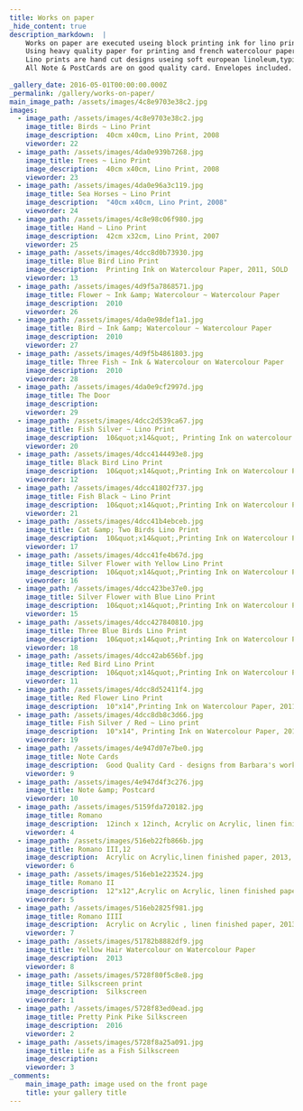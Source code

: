 ```yaml
---
title: Works on paper
_hide_content: true
description_markdown:  | 
    Works on paper are executed useing block printing ink for lino printing or watercolour, acrylic & ink for other works.  
    Using heavy quality paper for printing and french watercolour paper  for one off painted designs.   
    Lino prints are hand cut designs useing soft european linoleum,typically producing a limited edition of prints.  
    All Note & PostCards are on good quality card. Envelopes included.
    
_gallery_date: 2016-05-01T00:00:00.000Z
_permalink: /gallery/works-on-paper/
main_image_path: /assets/images/4c8e9703e38c2.jpg
images:
  - image_path: /assets/images/4c8e9703e38c2.jpg
    image_title: Birds ~ Lino Print 
    image_description:  40cm x40cm, Lino Print, 2008
    vieworder: 22
  - image_path: /assets/images/4da0e939b7268.jpg
    image_title: Trees ~ Lino Print
    image_description:  40cm x40cm, Lino Print, 2008
    vieworder: 23
  - image_path: /assets/images/4da0e96a3c119.jpg
    image_title: Sea Horses ~ Lino Print
    image_description:  "40cm x40cm, Lino Print, 2008"
    vieworder: 24
  - image_path: /assets/images/4c8e98c06f980.jpg
    image_title: Hand ~ Lino Print
    image_description:  42cm x32cm, Lino Print, 2007
    vieworder: 25
  - image_path: /assets/images/4dcc8d0b73930.jpg
    image_title: Blue Bird Lino Print
    image_description:  Printing Ink on Watercolour Paper, 2011, SOLD
    vieworder: 13
  - image_path: /assets/images/4d9f5a7868571.jpg
    image_title: Flower ~ Ink &amp; Watercolour ~ Watercolour Paper
    image_description:  2010
    vieworder: 26
  - image_path: /assets/images/4da0e98def1a1.jpg
    image_title: Bird ~ Ink &amp; Watercolour ~ Watercolour Paper
    image_description:  2010
    vieworder: 27
  - image_path: /assets/images/4d9f5b4861803.jpg
    image_title: Three Fish ~ Ink & Watercolour on Watercolour Paper
    image_description:  2010
    vieworder: 28
  - image_path: /assets/images/4da0e9cf2997d.jpg
    image_title: The Door
    image_description: 
    vieworder: 29
  - image_path: /assets/images/4dcc2d539ca67.jpg
    image_title: Fish Silver ~ Lino Print
    image_description:  10&quot;x14&quot;, Printing Ink on watercolour Paper, 2011
    vieworder: 20
  - image_path: /assets/images/4dcc4144493e8.jpg
    image_title: Black Bird Lino Print
    image_description:  10&quot;x14&quot;,Printing Ink on Watercolour Paper, 2011, SOLD
    vieworder: 12
  - image_path: /assets/images/4dcc41802f737.jpg
    image_title: Fish Black ~ Lino Print
    image_description:  10&quot;x14&quot;,Printing Ink on Watercolour Paper, 2011
    vieworder: 21
  - image_path: /assets/images/4dcc41b4ebceb.jpg
    image_title: Cat &amp; Two Birds Lino Print
    image_description:  10&quot;x14&quot;,Printing Ink on Watercolour Paper,2011, SOLD
    vieworder: 17
  - image_path: /assets/images/4dcc41fe4b67d.jpg
    image_title: Silver Flower with Yellow Lino Print
    image_description:  10&quot;x14&quot;,Printing Ink on Watercolour Paper, 2011
    vieworder: 16
  - image_path: /assets/images/4dcc423be37e0.jpg
    image_title: Silver Flower with Blue Lino Print
    image_description:  10&quot;x14&quot;,Printing Ink on Watercolour Paper, 2011
    vieworder: 15
  - image_path: /assets/images/4dcc427840810.jpg
    image_title: Three Blue Birds Lino Print
    image_description:  10&quot;x14&quot;,Printing Ink on Watercolour Paper, 2011, SOLD
    vieworder: 18
  - image_path: /assets/images/4dcc42ab656bf.jpg
    image_title: Red Bird Lino Print
    image_description:  10&quot;x14&quot;,Printing Ink on Watercolour Paper, 2011, SOLD
    vieworder: 11
  - image_path: /assets/images/4dcc8d52411f4.jpg
    image_title: Red Flower Lino Print
    image_description:  10"x14",Printing Ink on Watercolour Paper, 2011, 14,
  - image_path: /assets/images/4dcc8db8c3d66.jpg
    image_title: Fish Silver / Red ~ Lino print
    image_description:  10"x14", Printing Ink on Watercolour Paper, 2011
    vieworder: 19
  - image_path: /assets/images/4e947d07e7be0.jpg
    image_title: Note Cards
    image_description:  Good Quality Card - designs from Barbara's work 
    vieworder: 9
  - image_path: /assets/images/4e947d4f3c276.jpg
    image_title: Note &amp; Postcard
    vieworder: 10
  - image_path: /assets/images/5159fda720182.jpg
    image_title: Romano
    image_description:  12inch x 12inch, Acrylic on Acrylic, linen finished paper, 2013, SOLD,
    vieworder: 4
  - image_path: /assets/images/516eb22fb866b.jpg
    image_title: Romano III,12
    image_description:  Acrylic on Acrylic,linen finished paper, 2013, SOLD,
    vieworder: 6
  - image_path: /assets/images/516eb1e223524.jpg
    image_title: Romano II
    image_description:  12"x12",Acrylic on Acrylic, linen finished paper, 2013
    vieworder: 5
  - image_path: /assets/images/516eb2825f981.jpg
    image_title: Romano IIII
    image_description:  Acrylic on Acrylic , linen finished paper, 2013, SOLD,
    vieworder: 7
  - image_path: /assets/images/51782b8882df9.jpg
    image_title: Yellow Hair Watercolour on Watercolour Paper
    image_description:  2013
    vieworder: 8
  - image_path: /assets/images/5728f80f5c8e8.jpg
    image_title: Silkscreen print
    image_description:  Silkscreen
    vieworder: 1
  - image_path: /assets/images/5728f83ed0ead.jpg
    image_title: Pretty Pink Pike Silkscreen
    image_description:  2016
    vieworder: 2
  - image_path: /assets/images/5728f8a25a091.jpg
    image_title: Life as a Fish Silkscreen
    image_description:  
    vieworder: 3
_comments:
    main_image_path: image used on the front page
    title: your gallery title
---
```

